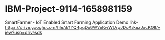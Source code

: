 # IBM-Project-9114-1658981159
SmartFarmer - IoT Enabled Smart Farming Application
Demo link-https://drive.google.com/file/d/1YQ4pqDs8WVeKwWUrpJDoXzkezJscKQlI/view?usp=drivesdk
